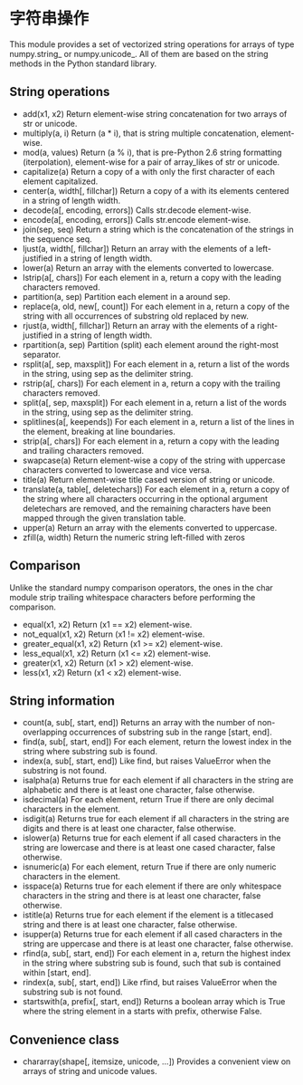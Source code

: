 # 字符串操作

This module provides a set of vectorized string operations for arrays of type numpy.string_ or numpy.unicode_. All of them are based on the string methods in the Python standard library.

## String operations

- add(x1, x2)	Return element-wise string concatenation for two arrays of str or unicode.
- multiply(a, i)	Return (a * i), that is string multiple concatenation, element-wise.
- mod(a, values)	Return (a % i), that is pre-Python 2.6 string formatting (iterpolation), element-wise for a pair of array_likes of str or unicode.
- capitalize(a)	Return a copy of a with only the first character of each element capitalized.
- center(a, width[, fillchar])	Return a copy of a with its elements centered in a string of length width.
- decode(a[, encoding, errors])	Calls str.decode element-wise.
- encode(a[, encoding, errors])	Calls str.encode element-wise.
- join(sep, seq)	Return a string which is the concatenation of the strings in the sequence seq.
- ljust(a, width[, fillchar])	Return an array with the elements of a left-justified in a string of length width.
- lower(a)	Return an array with the elements converted to lowercase.
- lstrip(a[, chars])	For each element in a, return a copy with the leading characters removed.
- partition(a, sep)	Partition each element in a around sep.
- replace(a, old, new[, count])	For each element in a, return a copy of the string with all occurrences of substring old replaced by new.
- rjust(a, width[, fillchar])	Return an array with the elements of a right-justified in a string of length width.
- rpartition(a, sep)	Partition (split) each element around the right-most separator.
- rsplit(a[, sep, maxsplit])	For each element in a, return a list of the words in the string, using sep as the delimiter string.
- rstrip(a[, chars])	For each element in a, return a copy with the trailing characters removed.
- split(a[, sep, maxsplit])	For each element in a, return a list of the words in the string, using sep as the delimiter string.
- splitlines(a[, keepends])	For each element in a, return a list of the lines in the element, breaking at line boundaries.
- strip(a[, chars])	For each element in a, return a copy with the leading and trailing characters removed.
- swapcase(a)	Return element-wise a copy of the string with uppercase characters converted to lowercase and vice versa.
- title(a)	Return element-wise title cased version of string or unicode.
- translate(a, table[, deletechars])	For each element in a, return a copy of the string where all characters occurring in the optional argument deletechars are removed, and the remaining characters have been mapped through the given translation table.
- upper(a)	Return an array with the elements converted to uppercase.
- zfill(a, width)	Return the numeric string left-filled with zeros

## Comparison

Unlike the standard numpy comparison operators, the ones in the char module strip trailing whitespace characters before performing the comparison.

- equal(x1, x2)	Return (x1 == x2) element-wise.
- not_equal(x1, x2)	Return (x1 != x2) element-wise.
- greater_equal(x1, x2)	Return (x1 >= x2) element-wise.
- less_equal(x1, x2)	Return (x1 <= x2) element-wise.
- greater(x1, x2)	Return (x1 > x2) element-wise.
- less(x1, x2)	Return (x1 < x2) element-wise.

## String information

- count(a, sub[, start, end])	Returns an array with the number of non-overlapping occurrences of substring sub in the range [start, end].
- find(a, sub[, start, end])	For each element, return the lowest index in the string where substring sub is found.
- index(a, sub[, start, end])	Like find, but raises ValueError when the substring is not found.
- isalpha(a)	Returns true for each element if all characters in the string are alphabetic and there is at least one character, false otherwise.
- isdecimal(a)	For each element, return True if there are only decimal characters in the element.
- isdigit(a)	Returns true for each element if all characters in the string are digits and there is at least one character, false otherwise.
- islower(a)	Returns true for each element if all cased characters in the string are lowercase and there is at least one cased character, false otherwise.
- isnumeric(a)	For each element, return True if there are only numeric characters in the element.
- isspace(a)	Returns true for each element if there are only whitespace characters in the string and there is at least one character, false otherwise.
- istitle(a)	Returns true for each element if the element is a titlecased string and there is at least one character, false otherwise.
- isupper(a)	Returns true for each element if all cased characters in the string are uppercase and there is at least one character, false otherwise.
- rfind(a, sub[, start, end])	For each element in a, return the highest index in the string where substring sub is found, such that sub is contained within [start, end].
- rindex(a, sub[, start, end])	Like rfind, but raises ValueError when the substring sub is not found.
- startswith(a, prefix[, start, end])	Returns a boolean array which is True where the string element in a starts with prefix, otherwise False.

## Convenience class

- chararray(shape[, itemsize, unicode, …])	Provides a convenient view on arrays of string and unicode values.
